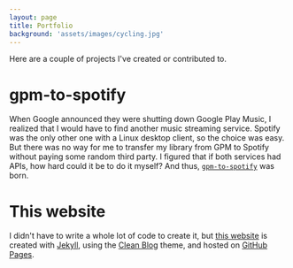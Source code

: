 ```yaml
---
layout: page
title: Portfolio
background: 'assets/images/cycling.jpg'
---
```


Here are a couple of projects I've created or contributed to.

# gpm-to-spotify
When Google announced they were shutting down Google Play Music, I realized that I would have to find another music streaming service. Spotify was the only other one with a Linux desktop client, so the choice was easy.
But there was no way for me to transfer my library from GPM to Spotify without paying some random third party. I figured that if both services had APIs, how hard could it be to do it myself? And thus, [`gpm-to-spotify`](https://github.com/aidengindin/gpm-to-spotfy) was born.

# This website
I didn't have to write a whole lot of code to create it, but [this website](https://github.com/aidengindin/aidengindin.github.io) is created with [Jekyll](https://jekyllrb.com/), using the [Clean Blog](https://github.com/StartBootstrap/startbootstrap-clean-blog-jekyll) theme, and hosted on [GitHub Pages](https://pages.github.com/).
